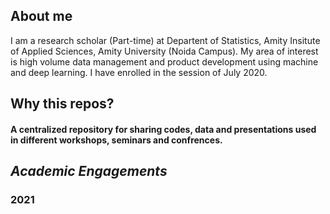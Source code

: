 
## About me
I am a research scholar (Part-time) at Departent of Statistics, Amity Insitute of Applied Sciences, Amity University (Noida Campus).
My area of interest is high volume data management and product development using machine and deep learning. I have enrolled in the session of July 2020.  

## Why this repos?
#### A centralized repository for sharing codes, data and presentations used in different workshops, seminars and confrences. 


## *Academic Engagements*
### 2021
